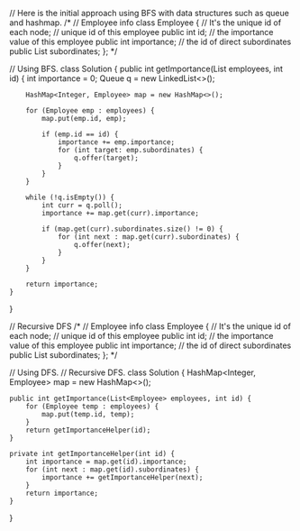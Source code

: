 // Here is the initial approach using BFS with data structures such as queue and hashmap.
/*
// Employee info
class Employee {
    // It's the unique id of each node;
    // unique id of this employee
    public int id;
    // the importance value of this employee
    public int importance;
    // the id of direct subordinates
    public List<Integer> subordinates;
};
*/

// Using BFS.
class Solution {
    public int getImportance(List<Employee> employees, int id) {
        int importance = 0;
        Queue<Integer> q = new LinkedList<>();
        
        HashMap<Integer, Employee> map = new HashMap<>();
        
        for (Employee emp : employees) {
            map.put(emp.id, emp);

            if (emp.id == id) {
                importance += emp.importance;
                for (int target: emp.subordinates) {
                    q.offer(target);
                }
            }
        }
        
        while (!q.isEmpty()) {
            int curr = q.poll();
            importance += map.get(curr).importance;
            
            if (map.get(curr).subordinates.size() != 0) {
                for (int next : map.get(curr).subordinates) {
                    q.offer(next);
                }
            }
        }
        
        return importance;
    }
}


// Recursive DFS
/*
// Employee info
class Employee {
    // It's the unique id of each node;
    // unique id of this employee
    public int id;
    // the importance value of this employee
    public int importance;
    // the id of direct subordinates
    public List<Integer> subordinates;
};
*/

// Using DFS.
// Recursive DFS.
class Solution {
    HashMap<Integer, Employee> map = new HashMap<>();
    
    public int getImportance(List<Employee> employees, int id) {
        for (Employee temp : employees) {
            map.put(temp.id, temp);
        }
        return getImportanceHelper(id);
    }
    
    private int getImportanceHelper(int id) {
        int importance = map.get(id).importance;
        for (int next : map.get(id).subordinates) {
            importance += getImportanceHelper(next);
        }
        return importance;
    }
}
